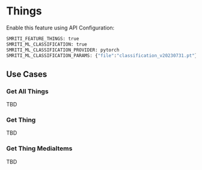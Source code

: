 # Things
Enable this feature using API Configuration:
```bash
SMRITI_FEATURE_THINGS: true
SMRITI_ML_CLASSIFICATION: true
SMRITI_ML_CLASSIFICATION_PROVIDER: pytorch
SMRITI_ML_CLASSIFICATION_PARAMS: {"file":"classification_v20230731.pt"}
```

## Use Cases

### Get All Things
TBD

### Get Thing
TBD

### Get Thing MediaItems
TBD